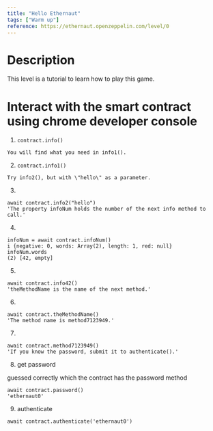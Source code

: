 ```yaml
---
title: "Hello Ethernaut"
tags: ["Warm up"]
reference: https://ethernaut.openzeppelin.com/level/0
---
```


# Description

This level is a tutorial to learn how to play this game.

# Interact with the smart contract using chrome developer console

1. `contract.info()`

```
You will find what you need in info1().
```

2. `contract.info1()`

```
Try info2(), but with \"hello\" as a parameter.
```

3. 

```
await contract.info2("hello")
'The property infoNum holds the number of the next info method to call.'
```

4. 

```
infoNum = await contract.infoNum()
i {negative: 0, words: Array(2), length: 1, red: null}
infoNum.words
(2) [42, empty]
```

5.

```
await contract.info42()
'theMethodName is the name of the next method.'
```

6. 

```
await contract.theMethodName()
'The method name is method7123949.'
```

7.

```
await contract.method7123949()
'If you know the password, submit it to authenticate().'
```

8. get password

guessed correctly which the contract has the password method

```
await contract.password()
'ethernaut0'
```

9. authenticate

```
await contract.authenticate('ethernaut0')
```
